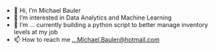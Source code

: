 - 👋 Hi, I’m Michael Bauler
- 👀 I’m interested in Data Analytics and Machine Learning
- 🌱 I’m ... currently building a python script to better manage inventory levels at my job 
- 📫 How to reach me ...Michael.Bauler@hotmail.com

<!---
MichaelBauler/MichaelBauler is a ✨p special ✨ repository because its `README.md` (this file) appears on your GitHub profile.
You can click the Preview link to take a look at your changes.
--->
